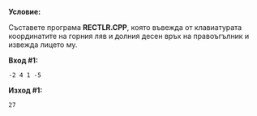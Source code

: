 **Условие:**

Съставете програма **RECTLR.CPP**, която въвежда от клавиатурата координатите на горния ляв и долния десен връх на правоъгълник и извежда лицето му.

**Вход #1:**

	-2 4 1 -5

**Изход #1:**

	27
